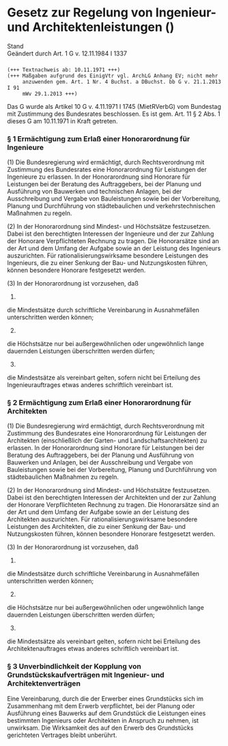 Gesetz zur Regelung von Ingenieur- und Architektenleistungen ()
===============================================================

Stand  
Geändert durch Art. 1 G v. 12.11.1984 I 1337

### 

```
(+++ Textnachweis ab: 10.11.1971 +++)
(+++ Maßgaben aufgrund des EinigVtr vgl. ArchLG Anhang EV; nicht mehr          
     anzuwenden gem. Art. 1 Nr. 4 Buchst. a DBuchst. bb G v. 21.1.2013 I 91    
     mWv 29.1.2013 +++) 
```

Das G wurde als Artikel 10 G v. 4.11.1971 I 1745 (MietRVerbG) vom Bundestag mit Zustimmung des Bundesrates beschlossen. Es ist gem. Art. 11 § 2 Abs. 1 dieses G am 10.11.1971 in Kraft getreten.

### § 1 Ermächtigung zum Erlaß einer Honorarordnung für Ingenieure

(1) Die Bundesregierung wird ermächtigt, durch Rechtsverordnung mit Zustimmung des Bundesrates eine Honorarordnung für Leistungen der Ingenieure zu erlassen. In der Honorarordnung sind Honorare für Leistungen bei der Beratung des Auftraggebers, bei der Planung und Ausführung von Bauwerken und technischen Anlagen, bei der Ausschreibung und Vergabe von Bauleistungen sowie bei der Vorbereitung, Planung und Durchführung von städtebaulichen und verkehrstechnischen Maßnahmen zu regeln.

(2) In der Honorarordnung sind Mindest- und Höchstsätze festzusetzen. Dabei ist den berechtigten Interessen der Ingenieure und der zur Zahlung der Honorare Verpflichteten Rechnung zu tragen. Die Honorarsätze sind an der Art und dem Umfang der Aufgabe sowie an der Leistung des Ingenieurs auszurichten. Für rationalisierungswirksame besondere Leistungen des Ingenieurs, die zu einer Senkung der Bau- und Nutzungskosten führen, können besondere Honorare festgesetzt werden.

(3) In der Honorarordnung ist vorzusehen, daß

1.  
die Mindestsätze durch schriftliche Vereinbarung in Ausnahmefällen unterschritten werden können;

2.  
die Höchstsätze nur bei außergewöhnlichen oder ungewöhnlich lange dauernden Leistungen überschritten werden dürfen;

3.  
die Mindestsätze als vereinbart gelten, sofern nicht bei Erteilung des Ingenieurauftrages etwas anderes schriftlich vereinbart ist.

### § 2 Ermächtigung zum Erlaß einer Honorarordnung für Architekten

(1) Die Bundesregierung wird ermächtigt, durch Rechtsverordnung mit Zustimmung des Bundesrates eine Honorarordnung für Leistungen der Architekten (einschließlich der Garten- und Landschaftsarchitekten) zu erlassen. In der Honorarordnung sind Honorare für Leistungen bei der Beratung des Auftraggebers, bei der Planung und Ausführung von Bauwerken und Anlagen, bei der Ausschreibung und Vergabe von Bauleistungen sowie bei der Vorbereitung, Planung und Durchführung von städtebaulichen Maßnahmen zu regeln.

(2) In der Honorarordnung sind Mindest- und Höchstsätze festzusetzen. Dabei ist den berechtigten Interessen der Architekten und der zur Zahlung der Honorare Verpflichteten Rechnung zu tragen. Die Honorarsätze sind an der Art und dem Umfang der Aufgabe sowie an der Leistung des Architekten auszurichten. Für rationalisierungswirksame besondere Leistungen des Architekten, die zu einer Senkung der Bau- und Nutzungskosten führen, können besondere Honorare festgesetzt werden.

(3) In der Honorarordnung ist vorzusehen, daß

1.  
die Mindestsätze durch schriftliche Vereinbarung in Ausnahmefällen unterschritten werden können;

2.  
die Höchstsätze nur bei außergewöhnlichen oder ungewöhnlich lange dauernden Leistungen überschritten werden dürfen;

3.  
die Mindestsätze als vereinbart gelten, sofern nicht bei Erteilung des Architektenauftrages etwas anderes schriftlich vereinbart ist.

### § 3 Unverbindlichkeit der Kopplung von Grundstückskaufverträgen mit Ingenieur- und Architektenverträgen

Eine Vereinbarung, durch die der Erwerber eines Grundstücks sich im Zusammenhang mit dem Erwerb verpflichtet, bei der Planung oder Ausführung eines Bauwerks auf dem Grundstück die Leistungen eines bestimmten Ingenieurs oder Architekten in Anspruch zu nehmen, ist unwirksam. Die Wirksamkeit des auf den Erwerb des Grundstücks gerichteten Vertrages bleibt unberührt.
